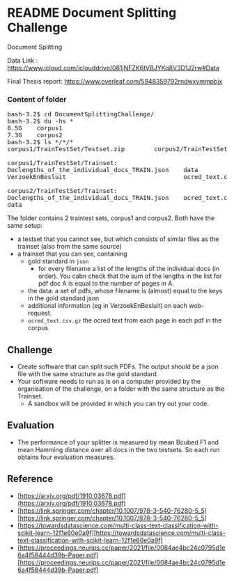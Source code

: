 # README Document Splitting Challenge 
Document Splitting

Data Link : https://www.icloud.com/iclouddrive/081jNFZK6tVBJYKq8V3D1J2rw#Data

Final Thesis report: https://www.overleaf.com/5948359792rndwxymmpbjx


### Content of folder

<pre>
bash-3.2$ cd DocumentSplittingChallenge/
bash-3.2$ du -hs *
8.5G    corpus1
7.3G    corpus2
bash-3.2$ ls */*/*
corpus1/TrainTestSet/Testset.zip        corpus2/TrainTestSet/Testset.zip

corpus1/TrainTestSet/Trainset:
Doclengths_of_the_individual_docs_TRAIN.json    data
VerzoekEnBesluit                                ocred_text.csv.gz

corpus2/TrainTestSet/Trainset:
Doclengths_of_the_individual_docs_TRAIN.json    ocred_text.csv.gz
data
</pre>

The folder contains 2 traintest sets, corpus1 and corpus2. Both have the same setup:

* a testset that you cannot see, but which consists of similar files as the trainset (also from the same source)
* a trainset that you can see, containing
    * gold standard in `json`
       * for every filename a list of the lengths of the individual docs (in order). You cabn check that the sum of the lengths in the list for pdf doc A is equal to the number of pages in A.
   * the data: a set of pdfs, whose filename is (almost) equal to the keys in the gold standard json
   * additional information (eg in VerzoekEnBesluit) on each wob-request.
   * `ocred_text.csv.gz` the ocred text from each page in each pdf in the corpus 


## Challenge

* Create software that can split such PDFs. The output should be a json file with the same structure as the gold standard.
* Your software needs to run as is on a computer provided by the organisation of the challenge, on a folder with the same structure as the Trainset. 
    * A sandbox will be provided in which you can try out your code.


## Evaluation

* The performance of your splitter is measured by mean Bcubed F1 and mean Hamming distance over all docs in the two testsets. So each run obtains four evaluation measures.

## Reference
- [https://arxiv.org/pdf/1910.03678.pdf](https://arxiv.org/pdf/1910.03678.pdf)
- [https://link.springer.com/chapter/10.1007/978-3-540-76280-5_5][https://link.springer.com/chapter/10.1007/978-3-540-76280-5_5]
- [https://towardsdatascience.com/multi-class-text-classification-with-scikit-learn-12f1e60e0a9f][https://towardsdatascience.com/multi-class-text-classification-with-scikit-learn-12f1e60e0a9f]
- [https://proceedings.neurips.cc/paper/2021/file/0084ae4bc24c0795d1e6a4f58444d39b-Paper.pdf][https://proceedings.neurips.cc/paper/2021/file/0084ae4bc24c0795d1e6a4f58444d39b-Paper.pdf]
